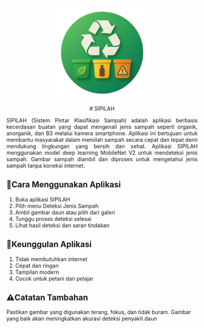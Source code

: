 <p align="center"><img src="logo.png" width="250" height="250" align="center"></p>

<p align="center"> # SIPILAH </p>

 
<p align="justify"> SIPILAH (Sistem Pintar Klasifikasi Sampah) adalah aplikasi berbasis kecerdasan buatan yang dapat mengenali jenis sampah seperti organik, anorganik, dan B3 melalui kamera smartphone. Aplikasi ini bertujuan untuk membantu masyarakat dalam memilah sampah secara cepat dan tepat demi mendukung lingkungan yang bersih dan sehat. Aplikasi SIPILAH menggunakan model deep learning MobileNet V2 untuk mendeteksi jenis sampah. Gambar sampah diambil dan diproses untuk mengetahui jenis sampah tanpa koneksi internet.</p>

## 📖Cara Menggunakan Aplikasi
1. Buka aplikasi SIPILAH
2. Pilih menu Deteksi Jenis Sampah
3. Ambil gambar daun atau pilih dari galeri
4. Tunggu proses deteksi selesai
5. Lihat hasil deteksi dan saran tindakan

## 🚀Keunggulan Aplikasi
1. Tidak membutuhkan internet
2. Cepat dan ringan
3. Tampilan modern
4. Cocok untuk petani dan pelajar

## ⚠️Catatan Tambahan
Pastikan gambar yang digunakan terang, fokus, dan tidak buram. Gambar yang baik akan meningkatkan akurasi deteksi penyakit daun

